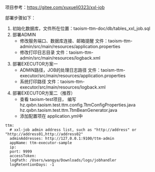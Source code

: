 项目参考：https://gitee.com/xuxueli0323/xxl-job

部署步骤如下：
1. 初始化数据库，文件所在位置：taoism-ttm-doc/db/tables_xxl_job.sql
2. 部署ADMIN
    * 修改服务端口、数据库连接、邮箱提醒 文件：taoism-ttm-admin/src/main/resources/application.properties
    * 修改打印日志目录 文件：taoism-ttm-admin/src/main/resources/logback.xml
3. 部署EXECUTOR方案一
    * ADMIN路径，JOB的处理日志路径 文件：taoism-ttm-executor/src/main/resources/application.properties
    * 系统打印路径 文件：taoism-ttm-executor/src/main/resources/logback.xml
4. 部署EXECUTOR方案二（推荐）
    * 查看 taoism-test项目， 编写 
    hz.qxbn.taoism.test.ttm.config.TtmConfigProperties.java
    hz.qxbn.taoism.test.ttm.TtmBeanGenerator.java
    * 添加配置项在 application.yml中
```
ttm:
  # xxl-job admin address list, such as "http://address" or "http://address01,http://address02"
  adminAddresses: http://127.0.0.1:9100/ttm-admin
  appName: ttm-executor-sample
  ip:
  port: 9999
  accessToken:
  logPath: /Users/wangya/Downloads/logs/jobhandler
  logRetentionDays: -1
```